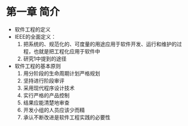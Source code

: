# 第一章 简介

+ 软件工程的定义
+ IEEE的全面定义：
    1. 把系统的、规范化的、可度量的用途应用于软件开发、运行和维护的过程，也就是把工程化应用于软件中
    2. 研究1中提到的途径
+ 软件工程的基本原则
    1. 用分阶段的生命周期计划严格规划
    2. 坚持进行阶段审评
    3. 采用现代程序设计技术
    4. 实行严格的产品控制
    5. 结果应能清楚地审查
    6. 开发小组的人员应该少而精
    7. 承认不断改进是软件工程实践的必要性
